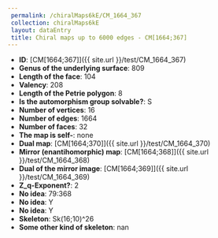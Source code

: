 ```yaml
--- 
 permalink: /chiralMaps6kE/CM_1664_367 
 collection: chiralMaps6kE
 layout: dataEntry
 title: Chiral maps up to 6000 edges - CM[1664;367]
---
```


- **ID**: [CM[1664;367]]({{ site.url }}/test/CM_1664_367)
- **Genus of the underlying surface**: 809
- **Length of the face**: 104
- **Valency**: 208
- **Length of the Petrie polygon**: 8
- **Is the automorphism group solvable?**: S
- **Number of vertices**: 16
- **Number of edges**: 1664
- **Number of faces**: 32
- **The map is self-**: none
- **Dual map**: [CM[1664;370]]({{ site.url }}/test/CM_1664_370)
- **Mirror (enantihomorphic) map**: [CM[1664;368]]({{ site.url }}/test/CM_1664_368)
- **Dual of the mirror image**: [CM[1664;369]]({{ site.url }}/test/CM_1664_369)
- **Z_q-Exponent?**: 2
- **No idea**:  79:368
- **No idea**: Y
- **No idea**: Y
- **Skeleton**: Sk(16;10)^26
- **Some other kind of skeleton**: nan

